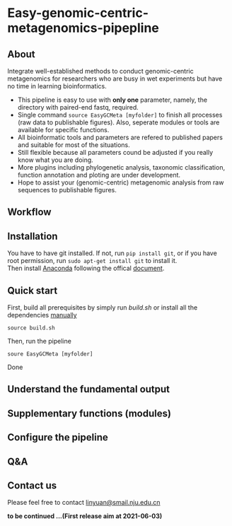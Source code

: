 # Easy-genomic-centric-metagenomics-pipepline
## About
Integrate well-established methods to conduct genomic-centric metagenomics for researchers who are busy in wet experiments but have no time in learning bioinformatics.  
  
* This pipeline is easy to use with **only one** parameter, namely, the directory with paired-end fastq, required.  
* Single command ```source EasyGCMeta [myfolder]``` to finish all processes (raw data to publishable figures). Also, seperate modules or tools are available for specific functions. 
* All bioinformatic tools and parameters are refered to published papers and suitable for most of the situations.  
* Still flexible because all parameters cound be adjusted if you really know what you are doing.  
* More plugins including phylogenetic analysis, taxonomic classification, function annotation and ploting are under development.  
* Hope to assist your (genomic-centric) metagenomic analysis from raw sequences to publishable figures.  
## Workflow
## Installation
You have to have git installed. If not, run ```pip install git```, or if you have root permission, run ```sudo apt-get install git``` to install it.  
Then install [Anaconda](https://www.anaconda.com/) following the offical [document](https://docs.anaconda.com/anaconda/install/).
## Quick start
First, build all prerequisites by simply run *build.sh* or install all the dependencies [manually]()
```
source build.sh
```
Then, run the pipeline
```
soure EasyGCMeta [myfolder]
```
Done
## Understand the fundamental output
## Supplementary functions (modules)
## Configure the pipeline
## Q&A
## Contact us
Please feel free to contact linyuan@smail.nju.edu.cn
  
**to be continued ...(First release aim at 2021-06-03)**
